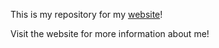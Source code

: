 This is my repository for my [website](https://kkzy.pages.dev)!

Visit the website for more information about me!
